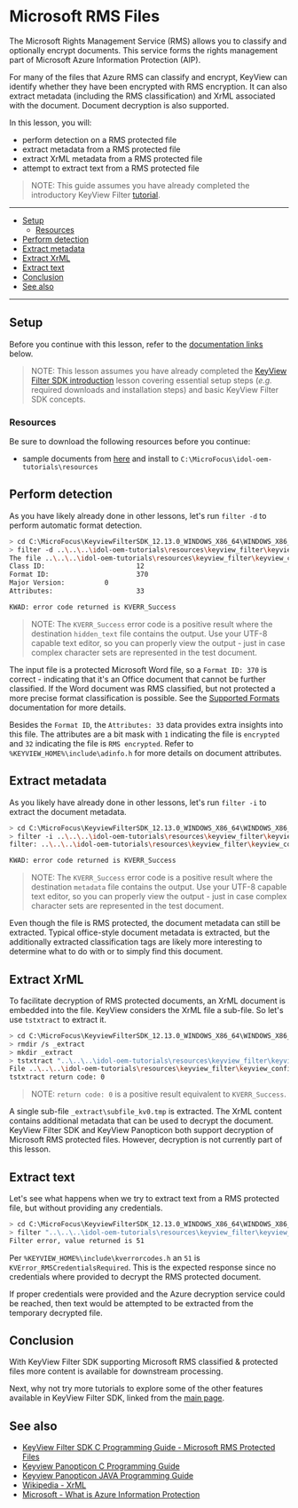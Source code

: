 # Microsoft RMS Files

The Microsoft Rights Management Service (RMS) allows you to classify and optionally encrypt documents. This service forms the rights management part of Microsoft Azure Information Protection (AIP).

For many of the files that Azure RMS can classify and encrypt, KeyView can identify whether they have been encrypted with RMS encryption. It can also extract metadata (including the RMS classification) and XrML associated with the document.  Document decryption is also supported.

In this lesson, you will:
- perform detection on a RMS protected file
- extract metadata from a RMS protected file
- extract XrML metadata from a RMS protected file
- attempt to extract text from a RMS protected file

> NOTE: This guide assumes you have already completed the introductory KeyView Filter [tutorial](./introduction.md#keyview-filter-sdk-introduction).

---

- [Setup](#setup)
  - [Resources](#resources)
- [Perform detection](#perform-detection)
- [Extract metadata](#extract-metadata)
- [Extract XrML](#extract-xrml)
- [Extract text](#extract-text)
- [Conclusion](#conclusion)
- [See also](#see-also)

---

## Setup

Before you continue with this lesson, refer to the [documentation links](#see-also) below.

> NOTE: This lesson assumes you have already completed the [KeyView Filter SDK introduction](../keyview_filter/introduction.md#keyview-sdk-introduction) lesson covering essential setup steps (*e.g.* required downloads and installation steps) and basic KeyView Filter SDK concepts.


### Resources

Be sure to download the following resources before you continue:
- sample documents from [here](../../resources/keyview_filter/) and install to `C:\MicroFocus\idol-oem-tutorials\resources`

## Perform detection

As you have likely already done in other lessons, let's run `filter -d` to perform automatic format detection.

```sh
> cd C:\MicroFocus\KeyviewFilterSDK_12.13.0_WINDOWS_X86_64\WINDOWS_X86_64\bin
> filter -d ..\..\..\idol-oem-tutorials\resources\keyview_filter\keyview_confidential_RMS.docx detect
The file ..\..\..\idol-oem-tutorials\resources\keyview_filter\keyview_confidential_RMS.docx
Class ID:                       12
Format ID:                      370
Major Version:          0
Attributes:                     33

KWAD: error code returned is KVERR_Success
```

> NOTE: The `KVERR_Success` error code is a positive result where the destination `hidden_text` file contains the output.  Use your UTF-8 capable text editor, so you can properly view the output - just in case complex character sets are represented in the test document.

The input file is a protected Microsoft Word file, so a `Format ID: 370` is correct - indicating that it's an Office document that cannot be further classified.  If the Word document was RMS classified, but not protected a more precise format classification is possible.  See the [Supported Formats](https://www.microfocus.com/documentation/idol/IDOL_12_13/KeyviewFilterSDK_12.13_Documentation/Guides/html/c-programming/index.html#kv_RMS/_KV_RMS_support.htm) documentation for more details.

Besides the `Format ID`, the `Attributes: 33` data provides extra insights into this file.  The attributes are a bit mask with `1` indicating the file is `encrypted` and `32`  indicating the file is `RMS encrypted`.  Refer to `%KEYVIEW_HOME%\include\adinfo.h` for more details on document attributes.

## Extract metadata

As you likely have already done in other lessons, let's run `filter -i` to extract the document metadata.

```sh
> cd C:\MicroFocus\KeyviewFilterSDK_12.13.0_WINDOWS_X86_64\WINDOWS_X86_64\bin
> filter -i ..\..\..\idol-oem-tutorials\resources\keyview_filter\keyview_confidential_RMS.docx metadata
filter: ..\..\..\idol-oem-tutorials\resources\keyview_filter\keyview_confidential_RMS.docx to metadata

KWAD: error code returned is KVERR_Success
```

> NOTE: The `KVERR_Success` error code is a positive result where the destination `metadata` file contains the output.  Use your UTF-8 capable text editor, so you can properly view the output - just in case complex character sets are represented in the test document.

Even though the file is RMS protected, the document metadata can still be extracted.  Typical office-style document metadata is extracted, but the additionally extracted classification tags are likely more interesting to determine what to do with or to simply find this document.

## Extract XrML

To facilitate decryption of RMS protected documents, an XrML document is embedded into the file.  KeyView considers the XrML file a sub-file.  So let's use `tstxtract` to extract it.

```sh
> cd C:\MicroFocus\KeyviewFilterSDK_12.13.0_WINDOWS_X86_64\WINDOWS_X86_64\bin
> rmdir /s _extract
> mkdir _extract
> tstxtract "..\..\..\idol-oem-tutorials\resources\keyview_filter\keyview_confidential_RMS.docx" _extract
File ..\..\..\idol-oem-tutorials\resources\keyview_filter\keyview_confidential_RMS.docx has 1 sub files, charset: 0, format: 370
tstxtract return code: 0
```

> NOTE: `return code: 0` is a positive result equivalent to `KVERR_Success`.

A single sub-file `_extract\subfile_kv0.tmp` is extracted.  The XrML content contains additional metadata that can be used to decrypt the document.  KeyView Filter SDK and KeyView Panopticon both support decryption of Microsoft RMS protected files.  However, decryption is not currently part of this lesson.

## Extract text

Let's see what happens when we try to extract text from a RMS protected file, but without providing any credentials.

``` sh
> cd C:\MicroFocus\KeyviewFilterSDK_12.13.0_WINDOWS_X86_64\WINDOWS_X86_64\bin
> filter "..\..\..\idol-oem-tutorials\resources\keyview_filter\keyview_confidential_RMS.docx" text
Filter error, value returned is 51
```

Per `%KEYVIEW_HOME%\include\kverrorcodes.h` an `51` is `KVError_RMSCredentialsRequired`.  This is the expected response since no credentials where provided to decrypt the RMS protected document.

If proper credentials were provided and the Azure decryption service could be reached, then text would be attempted to be extracted from the temporary decrypted file.

## Conclusion

With KeyView Filter SDK supporting Microsoft RMS classified & protected files more content is available for downstream processing.

Next, why not try more tutorials to explore some of the other features available in KeyView Filter SDK, linked from the [main page](../README.md#keyview-filter-sdk-showcase).

## See also

- [KeyView Filter SDK C Programming Guide - Microsoft RMS Protected Files](https://www.microfocus.com/documentation/idol/IDOL_12_13/KeyviewFilterSDK_12.13_Documentation/Guides/html/c-programming/index.html#kv_RMS/_KV_RMS_Intro.htm)
- [Keyview Panopticon C Programming Guide](https://www.microfocus.com/documentation/idol/IDOL_12_13/Panopticon_12.13_Documentation/Guides/html/programming/c/)
- [Keyview Panopticon JAVA Programming Guide](https://www.microfocus.com/documentation/idol/IDOL_12_13/Panopticon_12.13_Documentation/Guides/html/programming/java/)
- [Wikipedia - XrML](https://en.wikipedia.org/wiki/XrML)
- [Microsoft - What is Azure Information Protection](https://docs.microsoft.com/en-us/azure/information-protection/what-is-information-protection)
